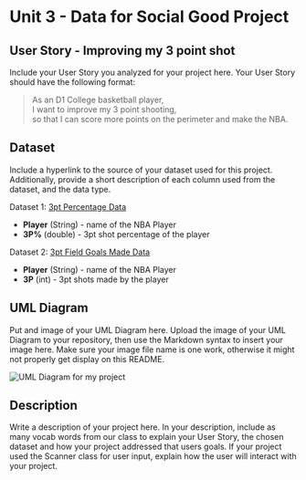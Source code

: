 # Unit 3 - Data for Social Good Project 

## User Story - Improving my 3 point shot

Include your User Story you analyzed for your project here. Your User Story should have the following format: 

> As an D1 College basketball player, <br> 
> I want to improve my 3 point shooting, <br> 
> so that I can score more points on the perimeter and make the NBA. 

## Dataset 

Include a hyperlink to the source of your dataset used for this project. Additionally, provide a short description of each column used from the dataset, and the data type. 

Dataset 1: [3pt Percentage Data](https://www.basketball-reference.com/leaders/fg3_pct_career.html#nba)
- **Player** (String) - name of the NBA Player
- **3P%** (double) - 3pt shot percentage of the player

Dataset 2: [3pt Field Goals Made Data](https://www.basketball-reference.com/leaders/fg3_career.html#nba)
- **Player** (String) - name of the NBA Player
- **3P** (int) - 3pt shots made by the player

## UML Diagram 

Put and image of your UML Diagram here. Upload the image of your UML Diagram to your repository, then use the Markdown syntax to insert your image here. Make sure your image file name is one work, otherwise it might not properly get display on this README. 

![UML Diagram for my project](nameOfImageFileHere.png) 

## Description 

Write a description of your project here. In your description, include as many vocab words from our class to explain your User Story, the chosen dataset and how your project addressed that users goals. If your project used the Scanner class for user input, explain how the user will interact with your project.
